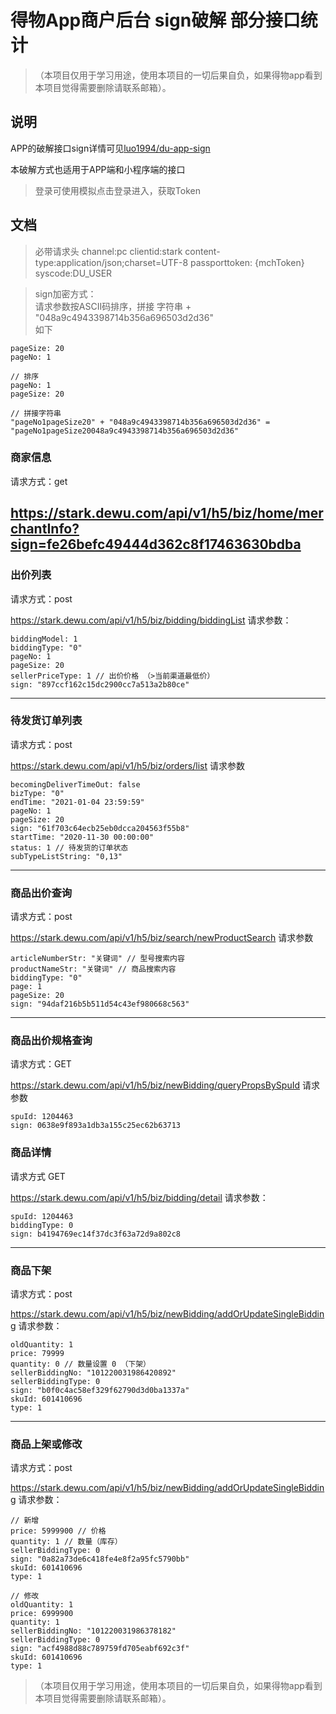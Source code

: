 # 得物App商户后台 sign破解 部分接口统计

>（本项目仅用于学习用途，使用本项目的一切后果自负，如果得物app看到本项目觉得需要删除请联系邮箱）。

## 说明
APP的破解接口sign详情可见[luo1994/du-app-sign](https://github.com/luo1994/du-app-sign)

本破解方式也适用于APP端和小程序端的接口

> 登录可使用模拟点击登录进入，获取Token
## 文档

 > 必带请求头
channel:pc
clientid:stark
content-type:application/json;charset=UTF-8
passporttoken: {mchToken}
syscode:DU_USER

> sign加密方式：<br/> 请求参数按ASCII码排序，拼接 字符串 + "048a9c4943398714b356a696503d2d36" <br/>如下

```
pageSize: 20
pageNo: 1

// 排序
pageNo: 1
pageSize: 20

// 拼接字符串
"pageNo1pageSize20" + "048a9c4943398714b356a696503d2d36" = "pageNo1pageSize20048a9c4943398714b356a696503d2d36"
```

### 商家信息

请求方式：get

https://stark.dewu.com/api/v1/h5/biz/home/merchantInfo?sign=fe26befc49444d362c8f17463630bdba
---
### 出价列表

请求方式：post

https://stark.dewu.com/api/v1/h5/biz/bidding/biddingList
请求参数：
```
biddingModel: 1
biddingType: "0"
pageNo: 1
pageSize: 20
sellerPriceType: 1 // 出价价格 （>当前渠道最低价）
sign: "897ccf162c15dc2900cc7a513a2b80ce"
```
---
### 待发货订单列表

请求方式：post

https://stark.dewu.com/api/v1/h5/biz/orders/list
请求参数
```
becomingDeliverTimeOut: false
bizType: "0"
endTime: "2021-01-04 23:59:59"
pageNo: 1
pageSize: 20
sign: "61f703c64ecb25eb0dcca204563f55b8"
startTime: "2020-11-30 00:00:00"
status: 1 // 待发货的订单状态
subTypeListString: "0,13"
```
---
### 商品出价查询

请求方式：post

https://stark.dewu.com/api/v1/h5/biz/search/newProductSearch
请求参数
```
articleNumberStr: "关键词" // 型号搜索内容
productNameStr: "关键词" // 商品搜索内容
biddingType: "0"
page: 1
pageSize: 20
sign: "94daf216b5b511d54c43ef980668c563"
```
---
### 商品出价规格查询

请求方式：GET

https://stark.dewu.com/api/v1/h5/biz/newBidding/queryPropsBySpuId
请求参数
```
spuId: 1204463
sign: 0638e9f893a1db3a155c25ec62b63713
```
### 商品详情

请求方式 GET

https://stark.dewu.com/api/v1/h5/biz/bidding/detail
请求参数：
```
spuId: 1204463
biddingType: 0
sign: b4194769ec14f37dc3f63a72d9a802c8
```
---
### 商品下架

请求方式：post

https://stark.dewu.com/api/v1/h5/biz/newBidding/addOrUpdateSingleBidding
请求参数：
```
oldQuantity: 1
price: 79999
quantity: 0 // 数量设置 0 （下架）
sellerBiddingNo: "101220031986420892"
sellerBiddingType: 0
sign: "b0f0c4ac58ef329f62790d3d0ba1337a"
skuId: 601410696
type: 1
```
---
### 商品上架或修改

请求方式：post

https://stark.dewu.com/api/v1/h5/biz/newBidding/addOrUpdateSingleBidding
请求参数：
```
// 新增
price: 5999900 // 价格
quantity: 1 // 数量（库存）
sellerBiddingType: 0
sign: "0a82a73de6c418fe4e8f2a95fc5790bb"
skuId: 601410696
type: 1

// 修改
oldQuantity: 1
price: 6999900
quantity: 1
sellerBiddingNo: "101220031986378182"
sellerBiddingType: 0
sign: "acf4988d88c789759fd705eabf692c3f"
skuId: 601410696
type: 1
```

>（本项目仅用于学习用途，使用本项目的一切后果自负，如果得物app看到本项目觉得需要删除请联系邮箱）。